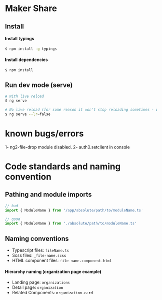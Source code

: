 # Maker Share

## Install

#### Install typings
```bash
$ npm install -g typings
```
#### Install dependencies
```bash
$ npm install
```

## Run dev mode (serve)
```bash
# With live reload
$ ng serve
 
# No live reload (for some reason it won't stop reloading sometimes - we should find out why when we have time)
$ ng serve --lr=false
```

# known bugs/errors
1- ng2-file-drop module disabled.
2- auth0.setclient in console


# Code standards and naming convention

## Pathing and module imports
```javascript
// bad
import { ModuleName } from '/app/absolute/path/to/moduleName.ts'

// good
import { ModuleName } from './absolute/path/to/moduleName.ts'
```

## Naming conventions
- Typescript files: `fileName.ts`
- Scss files: `_file-name.scss`
- HTML component files: `file-name.component.html`

#### Hierarchy naming (organization page example)
- Landing page: `organizations`
- Detail page: `organization`
- Related Components: `organization-card`
